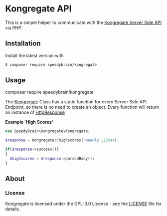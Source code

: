 # Kongregate API
This is a simple helper to communicate with the [Kongregate Server Side API](https://docs.kongregate.com/docs/server-side-http) via PHP.

## Installation

Install the latest version with

```bash
$ composer require speedybrain/kongregate
```

## Usage
composer require speedybrain/kongregate

The [Kongregate](src/SpeedyBrain/Kongregate/Kongregate.php) Class has a static function for every Server Side API Endpoint, so there is no need to create an object. Every function will return an instance of [HttpResponse](src/SpeedyBrain/Kongregate/HttpResponse.php)

**Example 'High Scores'**
```PHP
use SpeedyBrain\Kongregate\Kongregate;

$response = Kongregate::highscores('weekly',22544);

if($response->success())
{
  $highscores = $response->parsedBody();
}
```

## About

### License

Kongregate is licensed under the GPL-3.0 License - see the [LICENSE](LICENSE) file for details.

